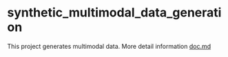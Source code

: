 # synthetic_multimodal_data_generation

This project generates multimodal data.
More detail information [doc.md](doc.md)
